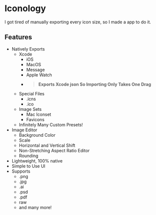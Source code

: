 # Iconology

I got tired of manually exporting every icon size, so I made a app to do it.

## Features

- Natively Exports
  - Xcode
    - iOS
    - MacOS
    - Message
    - Apple Watch
    - > **Exports Xcode json So Importing Only Takes One Drag**
  - Special Files
    - .icns
    - .ico
  - Image Sets
    - Mac Iconset
    - Favicons
  - Infinitely Many Custom Presets!
- Image Editor
  - Background Color
  - Scale
  - Horizontal and Vertical Shift
  - Non-Stretching Aspect Ratio Editor
  - Rounding
- Lightweight, 100% native
- Simple to Use UI
- Supports
  - .png
  - .jpg
  - .ai
  - .psd
  - .pdf
  - raw
  - and many more!
